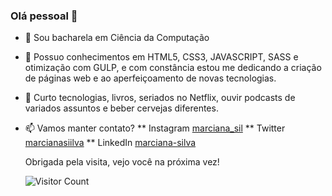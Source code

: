 ### Olá pessoal 👋 

- 🔭 Sou bacharela em Ciência da Computação
- 🌱 Possuo conhecimentos em HTML5, CSS3, JAVASCRIPT, SASS e otimização com GULP, e com constância estou me dedicando a criação de páginas web e ao aperfeiçoamento de novas tecnologias.
- 💬 Curto tecnologias, livros, seriados no Netflix, ouvir podcasts de variados assuntos e beber cervejas diferentes.
- 📫 Vamos manter contato? 
  ** Instagram [marciana_sil](https://www.instagram.com/marciana_sil/)
  ** Twitter [marcianasiilva](https://twitter.com/marcianasiilva)
  ** LinkedIn [marciana-silva](https://www.linkedin.com/in/marciana-silva/)

  Obrigada pela visita, vejo você na próxima vez!<br>
 
  ![Visitor Count](https://profile-counter.glitch.me/{Marcianas1l}/count.svg)
